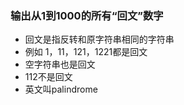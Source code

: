 ### 输出从1到1000的所有“回文”数字
 - 回文是指反转和原字符串相同的字符串
 - 例如 1，11，121，1221都是回文
 - 空字符串也是回文
 -  112不是回文
 - 英文叫palindrome